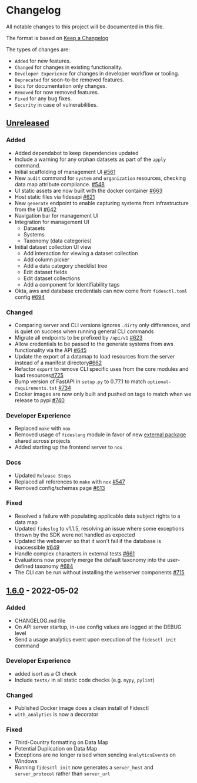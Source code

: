 # Changelog

All notable changes to this project will be documented in this file.

The format is based on [Keep a Changelog](https://keepachangelog.com/en/)

The types of changes are:

* `Added` for new features.
* `Changed` for changes in existing functionality.
* `Developer Experience` for changes in developer workflow or tooling.
* `Deprecated` for soon-to-be removed features.
* `Docs` for documentation only changes.
* `Removed` for now removed features.
* `Fixed` for any bug fixes.
* `Security` in case of vulnerabilities.

## [Unreleased](https://github.com/ethyca/fides/compare/1.6.0...main)

### Added

* Added dependabot to keep dependencies updated
* Include a warning for any orphan datasets as part of the `apply` command.
* Initial scaffolding of management UI [#561](https://github.com/ethyca/fides/pull/624)
* New `audit` command for `system` and `organization` resources, checking data map attribute compliance. [#548](https://github.com/ethyca/fides/pull/548)
* UI static assets are now built with the docker container [#663](https://github.com/ethyca/fides/issues/663)
* Host static files via fidesapi [#621](https://github.com/ethyca/fides/pull/621)
* New `generate` endpoint to enable capturing systems from infrastructure from the UI [#642](https://github.com/ethyca/fides/pull/642)
* Navigation bar for management UI
* Integration for management UI
  * Datasets
  * Systems
  * Taxonomy (data categories)
* Initial dataset collection UI view
  * Add interaction for viewing a dataset collection
  * Add column picker
  * Add a data category checklist tree  
  * Edit dataset fields
  * Edit dataset collections
  * Add a component for Identifiability tags
* Okta, aws and database credentials can now come from `fidesctl.toml` config [#694](https://github.com/ethyca/fides/pull/694)

### Changed

* Comparing server and CLI versions ignores `.dirty` only differences, and is quiet on success when running general CLI commands
* Migrate all endpoints to be prefixed by `/api/v1` [#623](https://github.com/ethyca/fides/issues/623)
* Allow credentials to be passed to the generate systems from aws functionality via the API [#645](https://github.com/ethyca/fides/pull/645)
* Update the export of a datamap to load resources from the server instead of a manifest directory[#662](https://github.com/ethyca/fides/pull/662)
* Refactor `export` to remove CLI specific uses from the core modules and load resources[#725](https://github.com/ethyca/fides/pull/725)
* Bump version of FastAPI in `setup.py` to 0.77.1 to match `optional-requirements.txt` [#734](https://github.com/ethyca/fides/pull/734)
* Docker images are now only built and pushed on tags to match when we release to pypi [#740](https://github.com/ethyca/fides/pull/740)

### Developer Experience

* Replaced `make` with `nox`
* Removed usage of `fideslang` module in favor of new [external package](https://github.com/ethyca/fideslang) shared across projects
* Added starting up the frontend server to `nox`

### Docs

* Updated `Release Steps`
* Replaced all references to `make` with `nox` [#547](https://github.com/ethyca/fides/pull/547)
* Removed config/schemas page [#613](https://github.com/ethyca/fides/issues/613)

### Fixed

* Resolved a failure with populating applicable data subject rights to a data map
* Updated `fideslog` to v1.1.5, resolving an issue where some exceptions thrown by the SDK were not handled as expected
* Updated the webserver so that it won't fail if the database is inaccessible [#649](https://github.com/ethyca/fides/pull/649)
* Handle complex characters in external tests  [#661](https://github.com/ethyca/fides/pull/661)
* Evaluations now properly merge the default taxonomy into the user-defined taxonomy [#684](https://github.com/ethyca/fides/pull/684)
* The CLI can be run without installing the webserver components [#715](https://github.com/ethyca/fides/pull/715)

## [1.6.0](https://github.com/ethyca/fides/compare/1.5.3...1.6.0) - 2022-05-02

### Added

* CHANGELOG.md file
* On API server startup, in-use config values are logged at the DEBUG level
* Send a usage analytics event upon execution of the `fidesctl init` command

### Developer Experience

* added isort as a CI check
* Include `tests/` in all static code checks (e.g. `mypy`, `pylint`)

### Changed

* Published Docker image does a clean install of Fidesctl
* `with_analytics` is now a decorator

### Fixed

* Third-Country formatting on Data Map
* Potential Duplication on Data Map
* Exceptions are no longer raised when sending `AnalyticsEvent`s on Windows
* Running `fidesctl init` now generates a `server_host` and `server_protocol`
  rather than `server_url`

